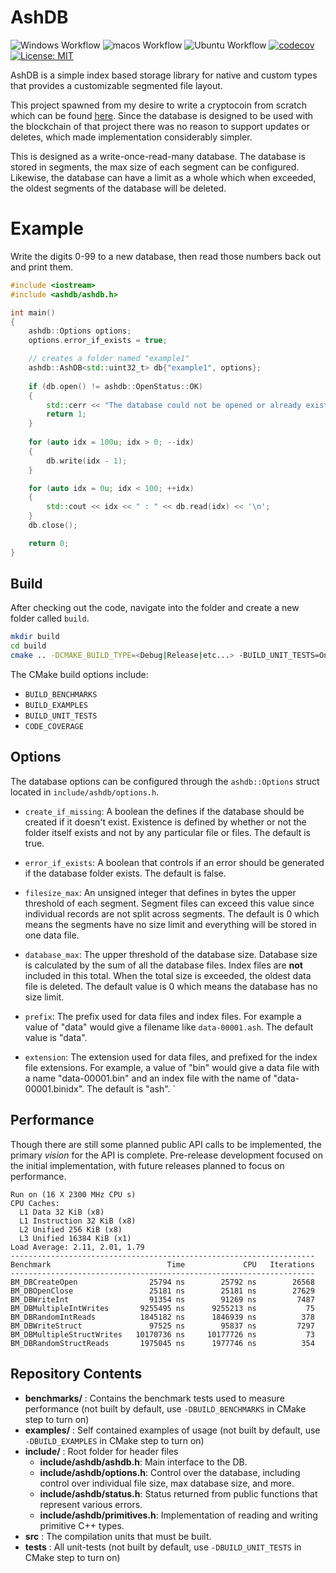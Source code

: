 # AshDB

![Windows Workflow](https://github.com/zethon/AshDB/actions/workflows/windows.yml/badge.svg)
![macos Workflow](https://github.com/zethon/AshDB/actions/workflows/macos.yml/badge.svg)
![Ubuntu Workflow](https://github.com/zethon/AshDB/actions/workflows/ubuntu.yml/badge.svg)
[![codecov](https://codecov.io/gh/zethon/AshDB/branch/master/graph/badge.svg?token=RwtLsgXsEa)](https://codecov.io/gh/zethon/AshDB)
[![License: MIT](https://img.shields.io/badge/License-MIT-green.svg)](https://opensource.org/licenses/MIT)


AshDB is a simple index based storage library for native and custom types that provides a customizable segmented file layout. 

This project spawned from my desire to write a cryptocoin from scratch which can be found [here](https://github.com/zethon/AshCoin). Since the database is designed to be used with the blockchain of that project there was no reason to support updates or deletes, which made implementation considerably simpler.

This is designed as a write-once-read-many database. The database is stored in segments, the max size of each segment can be configured. Likewise, the database can have a limit as a whole which when exceeded, the oldest segments of the database will be deleted.

# Example

Write the digits 0-99 to a new database, then read those numbers back out and print them.

```cpp
#include <iostream>
#include <ashdb/ashdb.h>

int main()
{
    ashdb::Options options;
    options.error_if_exists = true; 

    // creates a folder named "example1"
    ashdb::AshDB<std::uint32_t> db{"example1", options};
    
    if (db.open() != ashdb::OpenStatus::OK)
    {
        std::cerr << "The database could not be opened or already exists!\n";
        return 1;
    }
    
    for (auto idx = 100u; idx > 0; --idx)
    {
        db.write(idx - 1);
    }

    for (auto idx = 0u; idx < 100; ++idx)
    {
        std::cout << idx << " : " << db.read(idx) << '\n';
    }
    db.close();

    return 0;
}
```

## Build

After checking out the code, navigate into the folder and create a new folder called `build`. 

```bash
mkdir build
cd build
cmake .. -DCMAKE_BUILD_TYPE=<Debug|Release|etc...> -BUILD_UNIT_TESTS=On
```

The CMake build options include:

* `BUILD_BENCHMARKS`
* `BUILD_EXAMPLES`
* `BUILD_UNIT_TESTS`
* `CODE_COVERAGE`

## Options

The database options can be configured through the `ashdb::Options` struct located in `include/ashdb/options.h`. 

* `create_if_missing`: A boolean the defines if the database should be created if it doesn't exist. Existence is defined by whether or not the folder itself exists and not by any particular file or files. The default is true.

* `error_if_exists`: A boolean that controls if an error should be generated if the database folder exists. The default is false.

* `filesize_max`: An unsigned integer that defines in bytes the upper threshold of each segment. Segment files can exceed this value since individual records are not split across segments. The default is 0 which means the segments have no size limit and everything will be stored in one data file.

* `database_max`: The upper threshold of the database size. Database size is calculated by the sum of all the database files. Index files are **not** included in this total. When the total size is exceeded, the oldest data file is deleted. The default value is 0 which means the database has no size limit.

* `prefix`: The prefix used for data files and index files. For example a value of "data" would give a filename like `data-00001.ash`. The default value is "data".

* `extension`: The extension used for data files, and prefixed for the index file extensions. For example, a value of "bin" would give a data file with a name "data-00001.bin" and an index file with the name of "data-00001.binidx". The default is "ash".
`
## Performance

Though there are still some planned public API calls to be implemented, the primary _vision_ for the API is complete. Pre-release development focused on the initial implementation, with future releases planned to focus on performance. 

```
Run on (16 X 2300 MHz CPU s)
CPU Caches:
  L1 Data 32 KiB (x8)
  L1 Instruction 32 KiB (x8)
  L2 Unified 256 KiB (x8)
  L3 Unified 16384 KiB (x1)
Load Average: 2.11, 2.01, 1.79
--------------------------------------------------------------------
Benchmark                          Time             CPU   Iterations
--------------------------------------------------------------------
BM_DBCreateOpen                25794 ns        25792 ns        26568
BM_DBOpenClose                 25181 ns        25181 ns        27629
BM_DBWriteInt                  91354 ns        91269 ns         7487
BM_DBMultipleIntWrites       9255495 ns      9255213 ns           75
BM_DBRandomIntReads          1845182 ns      1846939 ns          378
BM_DBWriteStruct               97525 ns        95837 ns         7297
BM_DBMultipleStructWrites   10170736 ns     10177726 ns           73
BM_DBRandomStructReads       1975045 ns      1977746 ns          354
```

## Repository Contents

* **benchmarks/** : Contains the benchmark tests used to measure performance (not built by default, use `-DBUILD_BENCHMARKS` in CMake step to turn on)
* **examples/** : Self contained examples of usage (not built by default, use `-DBUILD_EXAMPLES` in CMake step to turn on)
* **include/** : Root folder for header files
    * **include/ashdb/ashdb.h**: Main interface to the DB.
    * **include/ashdb/options.h**: Control over the database, including control over individual file size, max database size, and more.
    * **include/ashdb/status.h**: Status returned from public functions that represent various errors.
    * **include/ashdb/primitives.h**: Implementation of reading and writing primitive C++ types.
* **src** : The compilation units that must be built.
* **tests** : All unit-tests (not built by default, use `-DBUILD_UNIT_TESTS` in CMake step to turn on)
